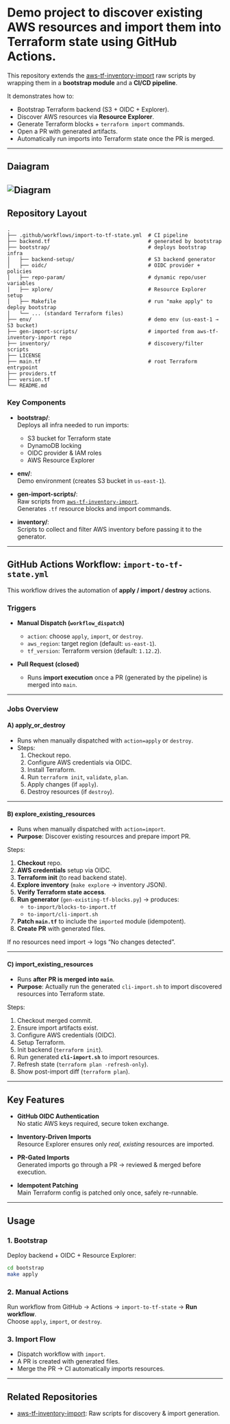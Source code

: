 # Demo project to discover existing AWS resources and import them into Terraform state using GitHub Actions.

This repository extends the [aws-tf-inventory-import](https://github.com/fekri600/aws-tf-inventory-import) raw scripts by wrapping them in a **bootstrap module** and a **CI/CD pipeline**.  

It demonstrates how to:  
- Bootstrap Terraform backend (S3 + OIDC + Explorer).  
- Discover AWS resources via **Resource Explorer**.  
- Generate Terraform blocks + `terraform import` commands.  
- Open a PR with generated artifacts.  
- Automatically run imports into Terraform state once the PR is merged.  

---
## Daiagram
![Diagram](diagram.png)
---
## Repository Layout  

```
.
├── .github/workflows/import-to-tf-state.yml  # CI pipeline
├── backend.tf                                # generated by bootstrap
├── bootstrap/                                # deploys bootstrap infra
│   ├── backend-setup/                        # S3 backend generator
│   ├── oidc/                                 # OIDC provider + policies
│   ├── repo-param/                           # dynamic repo/user variables
│   ├── xplore/                               # Resource Explorer setup
│   ├── Makefile                              # run "make apply" to deploy bootstrap
│   └── ... (standard Terraform files)
├── env/                                      # demo env (us-east-1 → S3 bucket)
├── gen-import-scripts/                       # imported from aws-tf-inventory-import repo
├── inventory/                                # discovery/filter scripts
├── LICENSE
├── main.tf                                   # root Terraform entrypoint
├── providers.tf
├── version.tf
└── README.md
```

### Key Components
- **bootstrap/**:  
  Deploys all infra needed to run imports:  
  - S3 bucket for Terraform state  
  - DynamoDB locking  
  - OIDC provider & IAM roles  
  - AWS Resource Explorer  

- **env/**:  
  Demo environment (creates S3 bucket in `us-east-1`).  

- **gen-import-scripts/**:  
  Raw scripts from [`aws-tf-inventory-import`](https://github.com/fekri600/aws-tf-inventory-import).  
  Generates `.tf` resource blocks and import commands.  

- **inventory/**:  
  Scripts to collect and filter AWS inventory before passing it to the generator.  

---

## GitHub Actions Workflow: `import-to-tf-state.yml`

This workflow drives the automation of **apply / import / destroy** actions.  

### Triggers
- **Manual Dispatch (`workflow_dispatch`)**  
  - `action`: choose `apply`, `import`, or `destroy`.  
  - `aws_region`: target region (default: `us-east-1`).  
  - `tf_version`: Terraform version (default: `1.12.2`).  

- **Pull Request (closed)**  
  - Runs **import execution** once a PR (generated by the pipeline) is merged into `main`.  

---

### Jobs Overview

#### **A) apply_or_destroy**
- Runs when manually dispatched with `action=apply` or `destroy`.  
- Steps:  
  1. Checkout repo.  
  2. Configure AWS credentials via OIDC.  
  3. Install Terraform.  
  4. Run `terraform init`, `validate`, `plan`.  
  5. Apply changes (if `apply`).  
  6. Destroy resources (if `destroy`).  

---

#### **B) explore_existing_resources**
- Runs when manually dispatched with `action=import`.  
- **Purpose**: Discover existing resources and prepare import PR.  

Steps:
1. **Checkout** repo.  
2. **AWS credentials** setup via OIDC.  
3. **Terraform init** (to read backend state).  
4. **Explore inventory** (`make explore` → inventory JSON).  
5. **Verify Terraform state access**.  
6. **Run generator** (`gen-existing-tf-blocks.py`) → produces:  
   - `to-import/blocks-to-import.tf`  
   - `to-import/cli-import.sh`  
7. **Patch `main.tf`** to include the `imported` module (idempotent).  
8. **Create PR** with generated files.  

If no resources need import → logs “No changes detected”.  

---

#### **C) import_existing_resources**
- Runs **after PR is merged into `main`**.  
- **Purpose**: Actually run the generated `cli-import.sh` to import discovered resources into Terraform state.  

Steps:
1. Checkout merged commit.  
2. Ensure import artifacts exist.  
3. Configure AWS credentials (OIDC).  
4. Setup Terraform.  
5. Init backend (`terraform init`).  
6. Run generated **`cli-import.sh`** to import resources.  
7. Refresh state (`terraform plan -refresh-only`).  
8. Show post-import diff (`terraform plan`).  

---

## Key Features

- **GitHub OIDC Authentication**  
  No static AWS keys required, secure token exchange.  

- **Inventory-Driven Imports**  
  Resource Explorer ensures only *real, existing* resources are imported.  

- **PR-Gated Imports**  
  Generated imports go through a PR → reviewed & merged before execution.  

- **Idempotent Patching**  
  Main Terraform config is patched only once, safely re-runnable.  

---

## Usage

### 1. Bootstrap
Deploy backend + OIDC + Resource Explorer:
```bash
cd bootstrap
make apply
```

### 2. Manual Actions
Run workflow from GitHub → Actions → `import-to-tf-state` → **Run workflow**.  
Choose `apply`, `import`, or `destroy`.  

### 3. Import Flow
- Dispatch workflow with `import`.  
- A PR is created with generated files.  
- Merge the PR → CI automatically imports resources.  

---

## Related Repositories
- [aws-tf-inventory-import](https://github.com/fekri600/aws-tf-inventory-import): Raw scripts for discovery & import generation.  
